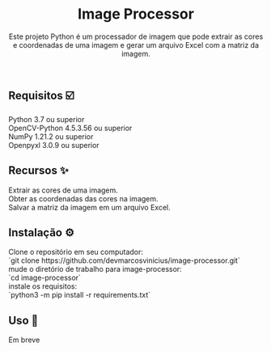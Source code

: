 <h1 align="center">Image Processor</h1>

<p align="center">Este projeto Python é um processador de imagem que pode extrair as cores e coordenadas de uma imagem e gerar um arquivo Excel com a matriz da imagem.</p><br>

<h2>Requisitos ☑️</h2>
<p>
Python 3.7 ou superior<br>
OpenCV-Python 4.5.3.56 ou superior<br>
NumPy 1.21.2 ou superior<br>
Openpyxl 3.0.9 ou superior<br>
</p>

<h2>Recursos ✨</h2>
<p>
Extrair as cores de uma imagem.<br>
Obter as coordenadas das cores na imagem.<br>
Salvar a matriz da imagem em um arquivo Excel.<br>
</p>

<h2>Instalação ⚙️</h2>
Clone o repositório em seu computador: <br>
`git clone https://github.com/devmarcosvinicius/image-processor.git`<br>
mude o diretório de trabalho para image-processor:<br>
`cd image-processor`<br>
instale os requisitos:<br>
`python3 -m pip install -r requirements.txt`

<h2>Uso 👣</h2>
<p>Em breve</p>